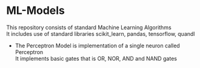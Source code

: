 # ML-Models

This repository consists of standard Machine Learning Algorithms<br>
It includes use of standard libraries scikit_learn, pandas, tensorflow, quandl

* The Perceptron Model is implementation of a single neuron called Perceptron <br>
  It implements basic gates  that is OR, NOR, AND and NAND gates

